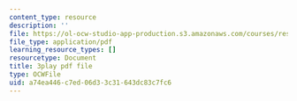 ```yaml
---
content_type: resource
description: ''
file: https://ol-ocw-studio-app-production.s3.amazonaws.com/courses/res-ll-005-mathematics-of-big-data-and-machine-learning-january-iap-2020/a74ea446c7ed06d33c31643dc83c7fc6_0cmj5TfFCLY.pdf
file_type: application/pdf
learning_resource_types: []
resourcetype: Document
title: 3play pdf file
type: OCWFile
uid: a74ea446-c7ed-06d3-3c31-643dc83c7fc6
---
```

